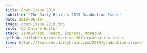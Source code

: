 ```yaml
---
title: Grad Issue 2019
subtitle: "The Daily Bruin's 2019 Graduation Issue"
date: 2019-06-10
image: grad-issue-2019.png
role: Top Online Editor
stack: JavaScript, React, Express, MongoDB
github: dailybruin/interactive.2019.graduation-issue
live: https://features.dailybruin.com/2019/graduation-issue/
---
```

